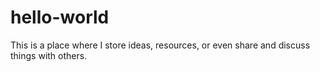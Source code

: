 # hello-world
This is a place where I store ideas, resources, or even share and discuss things with others.
